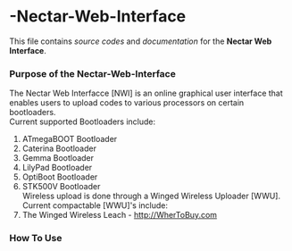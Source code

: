 # -Nectar-Web-Interface
This file contains *source codes* and *documentation* for the **Nectar Web Interface**.


### Purpose of the Nectar-Web-Interface
The Nectar Web Interfacce [NWI] is an online graphical user interface that enables users to upload codes to various processors on certain bootloaders.  
Current supported Bootloaders include:  
1. ATmegaBOOT Bootloader  
2. Caterina Bootloader  
3. Gemma Bootloader  
4. LilyPad Bootloader  
5. OptiBoot Bootloader  
6. STK500V Bootloader  
Wireless upload is done through a Winged Wireless Uploader [WWU].  
Current compactable [WWU]'s include:  
1. The Winged Wireless Leach - http://WherToBuy.com  


### How To Use
